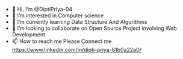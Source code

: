 - 👋 Hi, I’m @DiptiPriya-04
- 👀 I’m interested in Computer science
- 🌱 I’m currently learning Data Structure And Algorithms
- 💞️ I’m looking to collaborate on Open Source Project involving Web Development
- 📫 How to reach me Please Connect me https://www.linkedin.com/in/dipti-priya-81b0a22a0/

<!---
DiptiPriya-04/DiptiPriya-04 is a ✨ special ✨ repository because its `README.md` (this file) appears on your GitHub profile.
You can click the Preview link to take a look at your changes.
--->
